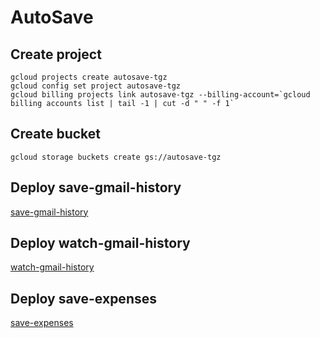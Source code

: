 # AutoSave

## Create project

```
gcloud projects create autosave-tgz
gcloud config set project autosave-tgz
gcloud billing projects link autosave-tgz --billing-account=`gcloud billing accounts list | tail -1 | cut -d " " -f 1`
```

## Create bucket

```
gcloud storage buckets create gs://autosave-tgz
```

## Deploy save-gmail-history

[save-gmail-history](./cloud-functions/save-gmail-history/README.md)

## Deploy watch-gmail-history

[watch-gmail-history](./cloud-functions/watch-gmail-history/README.md)

## Deploy save-expenses

[save-expenses](./cloud-functions/save-expenses/README.md)
